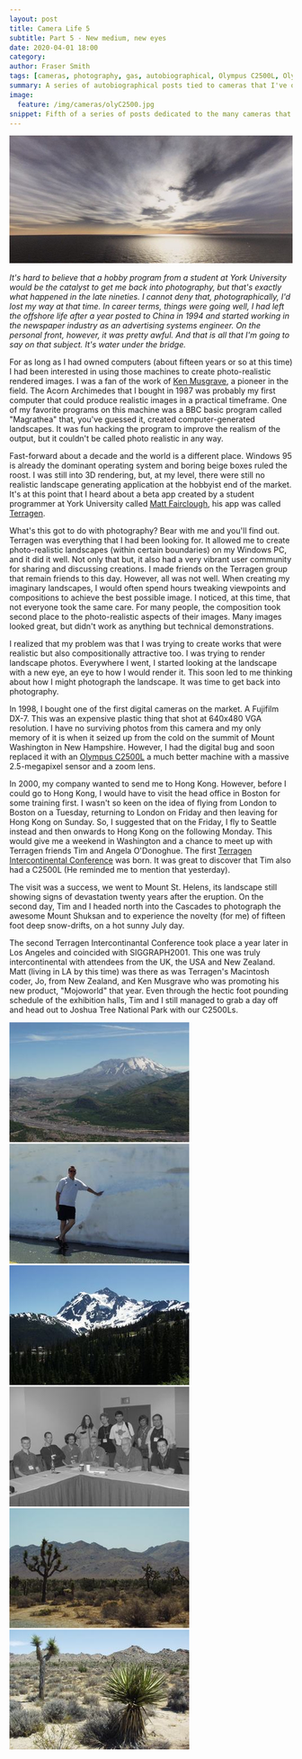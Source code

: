 ```yaml
---
layout: post
title: Camera Life 5
subtitle: Part 5 - New medium, new eyes
date: 2020-04-01 18:00
category:
author: Fraser Smith
tags: [cameras, photography, gas, autobiographical, Olympus C2500L, Olympus, Seattle, Washington, Terragen, software]
summary: A series of autobiographical posts tied to cameras that I've owned
image:
  feature: /img/cameras/olyC2500.jpg
snippet: Fifth of a series of posts dedicated to the many cameras that I have owned over the years. While some posts may focus on my thoughts about the camera itself, for others, I hope to dig up some remote memories
---
```

<img src="/img/terragen.jpg" alt="Seascape with Terragen" />

_It's hard to believe that a hobby program from a student at York University would be the catalyst to get me back into photography, but that's exactly what happened in the late nineties. I cannot deny that, photographically, I'd lost my way at that time. In career terms, things were going well, I had left the offshore life after a year posted to China in 1994 and started working in the newspaper industry as an advertising systems engineer. On the personal front, however, it was pretty awful. And that is all that I'm going to say on that subject. It's water under the bridge._
<!--more-->

For as long as I had owned computers (about fifteen years or so at this time) I had been interested in using those machines to create photo-realistic rendered images. I was a fan of the work of [Ken Musgrave](https://www.wikiwand.com/en/Ken_Musgrave), a pioneer in the field. The Acorn Archimedes that I bought in 1987 was probably my first computer that could produce realistic images in a practical timeframe. One of my favorite programs on this machine was a BBC basic program called "Magrathea" that, you've guessed it, created computer-generated landscapes. It was fun hacking the program to improve the realism of the output, but it couldn't be called photo realistic in any way.

Fast-forward about a decade and the world is a different place. Windows 95 is already the dominant operating system and boring beige boxes ruled the roost. I was still into 3D rendering, but, at my level, there were still no realistic landscape generating application at the hobbyist end of the market. It's at this point that I heard about a beta app created by a student programmer at York University called [Matt Fairclough](https://www.imdb.com/name/nm1232297/), his app was called [Terragen](https://planetside.co.uk).

What's this got to do with photography? Bear with me and you'll find out. Terragen was everything that I had been looking for. It allowed me to create photo-realistic landscapes (within certain boundaries) on my Windows PC, and it did it well. Not only that but, it also had a very vibrant user community for sharing and discussing creations. I made friends on the Terragen group that remain friends to this day. However, all was not well. When creating my imaginary landscapes, I would often spend hours tweaking viewpoints and compositions to achieve the best possible image. I noticed, at this time, that not everyone took the same care. For many people, the composition took second place to the photo-realistic aspects of their images. Many images looked great, but didn't work as anything but technical demonstrations.

I realized that my problem was that I was trying to create works that were realistic but also compositionally attractive too. I was trying to render landscape photos. Everywhere I went, I started looking at the landscape with a new eye, an eye to how I would render it. This soon led to me thinking about how I might photograph the landscape. It was time to get back into photography.

In 1998, I bought one of the first digital cameras on the market. A Fujifilm DX-7. This was an expensive plastic thing that shot at 640x480 VGA resolution. I have no surviving photos from this camera and my only memory of it is when it seized up from the cold on the summit of Mount Washington in New Hampshire. However, I had the digital bug and soon replaced it with an [Olympus C2500L](https://www.dpreview.com/reviews/olympusc2500l/) a much better machine with a massive 2.5-megapixel sensor and a zoom lens.

In 2000, my company wanted to send me to Hong Kong. However, before I could go to Hong Kong, I would have to visit the head office in Boston for some training first. I wasn't so keen on the idea of flying from London to Boston on a Tuesday, returning to London on Friday and then leaving for Hong Kong on Sunday. So, I suggested that on the Friday, I fly to Seattle instead and then onwards to Hong Kong on the following Monday. This would give me a weekend in Washington and a chance to meet up with Terragen friends Tim and Angela O'Donoghue. The first [Terragen Intercontinental Conference](http://timster.net/angela//mt-st-helens/index.htm) was born. It was great to discover that Tim also had a C2500L (He reminded me to mention that yesterday).

The visit was a success, we went to Mount St. Helens, its landscape still showing signs of devastation twenty years after the eruption. On the second day, Tim and I headed north into the Cascades to photograph the awesome Mount Shuksan and to experience the novelty (for me) of fifteen foot deep snow-drifts, on a hot sunny July day.

The second Terragen Intercontinantal Conference took place a year later in Los Angeles and coincided with SIGGRAPH2001. This one was truly intercontinental with attendees from the UK, the USA and New Zealand. Matt (living in LA by this time) was there as was Terragen's Macintosh coder, Jo, from New Zealand, and Ken Musgrave who was promoting his new product, "Mojoworld" that year. Even through the hectic foot pounding schedule of the exhibition halls, Tim and I still managed to grab a day off and head out to Joshua Tree National Park with our C2500Ls.

<img src="/img/2500-1.jpg" alt="2500-1" class="pic"/><img src="/img/2500-2.jpg" alt="2500-2" class="pic"/><img src="/img/2500-3.jpg" alt="2500-3" class="pic"/><img src="/img/2500-4.jpg" alt="2500-4" class="pic"/><img src="/img/2500-5.jpg" alt="2500-5" class="pic"/><img src="/img/2500-6.jpg" alt="2500-6" class="pic"/>

